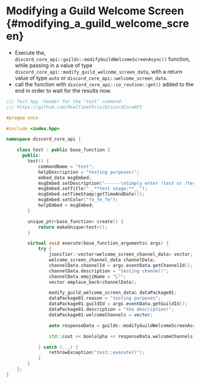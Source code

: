 Modifying a Guild Welcome Screen {#modifying_a_guild_welcome_screen}
============
- Execute the, `discord_core_api::guilds::modifyGuildWelcomeScreenAsync()` function, while passing in a value of type `discord_core_api::modify_guild_welcome_screen_data`, with a return value of type `auto` or `discord_core_api::welcome_screen_data`.
- call the function with `discord_core_api::co_routine::get()` added to the end in order to wait for the results now.

```cpp
/// Test.hpp -header for the "test" command.
/// https://github.com/RealTimeChris/DiscordCoreAPI

#pragma once

#include <index.hpp>

namespace discord_core_api {

	class test : public base_function {
	  public:
		test() {
			commandName = "test";
			helpDescription = "testing purposes!";
			embed_data msgEmbed;
			msgEmbed.setDescription("------\nSimply enter !test or /test!\n------");
			msgEmbed.setTitle("__**test usage:**__");
			msgEmbed.setTimeStamp(getTimeAndDate());
			msgEmbed.setColor("fe_fe_fe");
			helpEmbed = msgEmbed;
		}

		unique_ptr<base_function> create() {
			return makeUnique<test>();
		}

		virtual void execute(base_function_arguments& args) {
			try {
				jsonifier::vector<welcome_screen_channel_data> vector;
				welcome_screen_channel_data channelData;
				channelData.channelId = args.eventData.getChannelId();
				channelData.description = "testing channel!";
				channelData.emojiName = "🏳";
				vector.emplace_back(channelData);

				modify_guild_welcome_screen_data& dataPackage01;
				dataPackage01.reason = "testing purposes";
				dataPackage01.guildId = args.eventData.getGuildId();
				dataPackage01.description = "the description!";
				dataPackage01.welcomeChannels = vector;

				auto responseData = guilds::modifyGuildWelcomeScreenAsync(dataPackage01).get();

				std::cout << boolalpha << responseData.welcomeChannels.at(0).channelId << std::endl;

			} catch (...) {
				rethrowException("test::execute()");
			}
		}
	};
}
```
